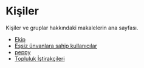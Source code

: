 # Kişiler

Kişiler ve gruplar hakkındaki makalelerin ana sayfası.

- [Ekip](The_Team)
- [Eşsiz ünvanlara sahip kullanıcılar](Users_with_unique_titles)
- [peppy](peppy)
- [Topluluk İştirakçileri](Community_Contributors)
